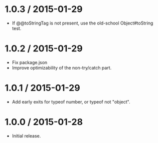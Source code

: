 1.0.3 / 2015-01-29
=================
  * If @@toStringTag is not present, use the old-school Object#toString test.

1.0.2 / 2015-01-29
=================
  * Fix package.json
  * Improve optimizability of the non-try/catch part.

1.0.1 / 2015-01-29
=================
  * Add early exits for typeof number, or typeof not "object".

1.0.0 / 2015-01-28
=================
  * Initial release.
